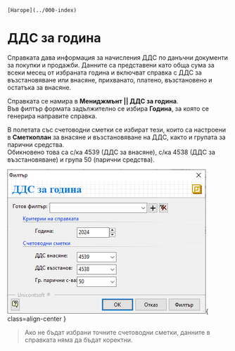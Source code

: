 ```{only} html
[Нагоре](../000-index)
```

# ДДС за година

Справката дава информация за начисления ДДС по данъчни документи за покупки и продажби. Данните са представени като обща сума за всеки месец от избраната година и включват справка с ДДС за възстановяване или внасяне, прихванато, платено, възстановено и остатъка за внасяне.  

Справката се намира в **Мениджмънт || ДДС за година**.  
Във филтър формата задължително се избира **Година**, за която се генерира направите справка.  

В полетата със счетоводни сметки се избират тези, които са настроени в **Сметкоплан** за внасяне и възстановяване на ДДС, както и групата за парични средства.     
Обикновено това са с/ка 4539 (ДДС за внасяне), с/ка 4538 (ДДС за възстановяване) и група 50 (парични средства).  

![](912-vat-per-year1.png){ class=align-center }

> Ако не бъдат избрани точните счетоводни сметки, данните в справката няма да бъдат коректни.